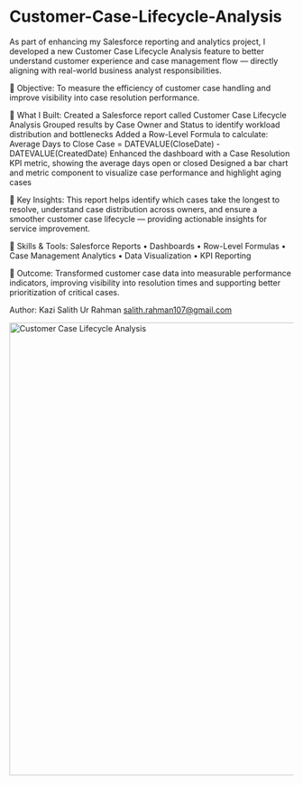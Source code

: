 # Customer-Case-Lifecycle-Analysis

As part of enhancing my Salesforce reporting and analytics project, I developed a new Customer Case Lifecycle Analysis feature to better understand customer experience and case management flow — directly aligning with real-world business analyst responsibilities.

🔹 Objective:
To measure the efficiency of customer case handling and improve visibility into case resolution performance.

🔹 What I Built:
Created a Salesforce report called Customer Case Lifecycle Analysis
Grouped results by Case Owner and Status to identify workload distribution and bottlenecks
Added a Row-Level Formula to calculate:
Average Days to Close Case = DATEVALUE(CloseDate) - DATEVALUE(CreatedDate)
Enhanced the dashboard with a Case Resolution KPI metric, showing the average days open or closed
Designed a bar chart and metric component to visualize case performance and highlight aging cases

🔹 Key Insights:
This report helps identify which cases take the longest to resolve, understand case distribution across owners, and ensure a smoother customer case lifecycle — providing actionable insights for service improvement.

🔹 Skills & Tools:
Salesforce Reports • Dashboards • Row-Level Formulas • Case Management Analytics • Data Visualization • KPI Reporting

🔹 Outcome:
Transformed customer case data into measurable performance indicators, improving visibility into resolution times and supporting better prioritization of critical cases.

Author:
Kazi Salith Ur Rahman
salith.rahman107@gmail.com

<img width="1618" height="802" alt="Customer Case Lifecycle Analysis" src="https://github.com/user-attachments/assets/dd8e5f1b-bf1e-49dc-b936-2381f576d6ff" />
